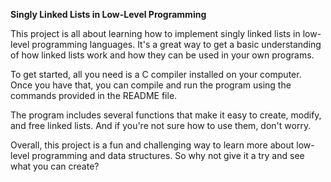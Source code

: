 **Singly Linked Lists in Low-Level Programming**


This project is all about learning how to implement singly linked lists in low-level programming languages. It's a great way to get a basic understanding of how linked lists work and how they can be used in your own programs.

To get started, all you need is a C compiler installed on your computer. Once you have that, you can compile and run the program using the commands provided in the README file.

The program includes several functions that make it easy to create, modify, and free linked lists. And if you're not sure how to use them, don't worry.

Overall, this project is a fun and challenging way to learn more about low-level programming and data structures. So why not give it a try and see what you can create?